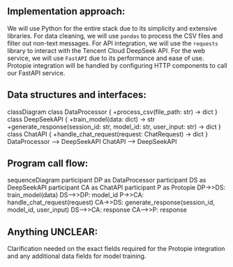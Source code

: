 ## Implementation approach:
We will use Python for the entire stack due to its simplicity and extensive libraries. For data cleaning, we will use `pandas` to process the CSV files and filter out non-text messages. For API integration, we will use the `requests` library to interact with the Tencent Cloud DeepSeek API. For the web service, we will use `FastAPI` due to its performance and ease of use. Protopie integration will be handled by configuring HTTP components to call our FastAPI service.

## Data structures and interfaces:
classDiagram
    class DataProcessor {
        +process_csv(file_path: str) -> dict
    }
    class DeepSeekAPI {
        +train_model(data: dict) -> str
        +generate_response(session_id: str, model_id: str, user_input: str) -> dict
    }
    class ChatAPI {
        +handle_chat_request(request: ChatRequest) -> dict
    }
    DataProcessor --> DeepSeekAPI
    ChatAPI --> DeepSeekAPI

## Program call flow:
sequenceDiagram
    participant DP as DataProcessor
    participant DS as DeepSeekAPI
    participant CA as ChatAPI
    participant P as Protopie
    DP->>DS: train_model(data)
    DS-->>DP: model_id
    P->>CA: handle_chat_request(request)
    CA->>DS: generate_response(session_id, model_id, user_input)
    DS-->>CA: response
    CA-->>P: response

## Anything UNCLEAR:
Clarification needed on the exact fields required for the Protopie integration and any additional data fields for model training.